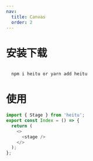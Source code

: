 ```yaml
---
nav:
  title: Canvas
  order: 2
---
```


# 安装下载

```bash

  npm i heitu or yarn add heitu

```

# 使用

```ts
import { Stage } from 'heitu';
export const Index = () => {
  return (
    <>
      <stage />
    </>
  );
};
```
